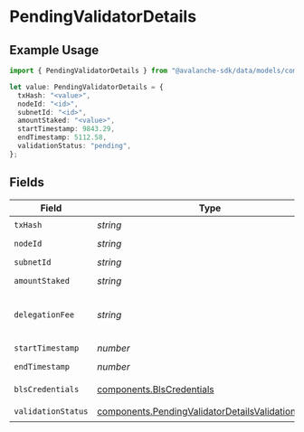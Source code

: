# PendingValidatorDetails

## Example Usage

```typescript
import { PendingValidatorDetails } from "@avalanche-sdk/data/models/components";

let value: PendingValidatorDetails = {
  txHash: "<value>",
  nodeId: "<id>",
  subnetId: "<id>",
  amountStaked: "<value>",
  startTimestamp: 9843.29,
  endTimestamp: 5112.58,
  validationStatus: "pending",
};
```

## Fields

| Field                                                                                                                    | Type                                                                                                                     | Required                                                                                                                 | Description                                                                                                              |
| ------------------------------------------------------------------------------------------------------------------------ | ------------------------------------------------------------------------------------------------------------------------ | ------------------------------------------------------------------------------------------------------------------------ | ------------------------------------------------------------------------------------------------------------------------ |
| `txHash`                                                                                                                 | *string*                                                                                                                 | :heavy_check_mark:                                                                                                       | N/A                                                                                                                      |
| `nodeId`                                                                                                                 | *string*                                                                                                                 | :heavy_check_mark:                                                                                                       | N/A                                                                                                                      |
| `subnetId`                                                                                                               | *string*                                                                                                                 | :heavy_check_mark:                                                                                                       | N/A                                                                                                                      |
| `amountStaked`                                                                                                           | *string*                                                                                                                 | :heavy_check_mark:                                                                                                       | N/A                                                                                                                      |
| `delegationFee`                                                                                                          | *string*                                                                                                                 | :heavy_minus_sign:                                                                                                       | The percentage of total estimated delegator rewards allocated to validator nodes for supporting delegations.             |
| `startTimestamp`                                                                                                         | *number*                                                                                                                 | :heavy_check_mark:                                                                                                       | N/A                                                                                                                      |
| `endTimestamp`                                                                                                           | *number*                                                                                                                 | :heavy_check_mark:                                                                                                       | N/A                                                                                                                      |
| `blsCredentials`                                                                                                         | [components.BlsCredentials](../../models/components/blscredentials.md)                                                   | :heavy_minus_sign:                                                                                                       | Present for AddPermissionlessValidatorTx                                                                                 |
| `validationStatus`                                                                                                       | [components.PendingValidatorDetailsValidationStatus](../../models/components/pendingvalidatordetailsvalidationstatus.md) | :heavy_check_mark:                                                                                                       | N/A                                                                                                                      |